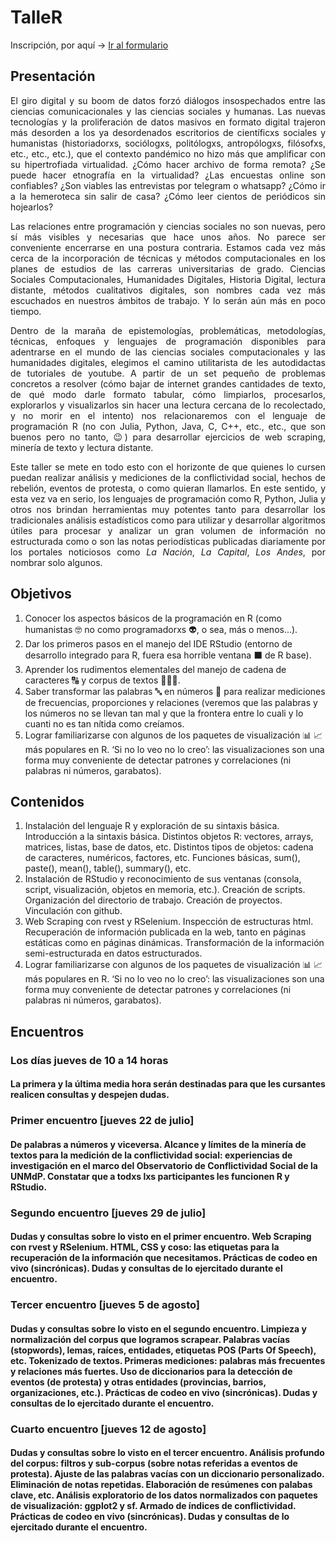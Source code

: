 # TalleR

Inscripción, por aquí -&gt; [Ir al
formulario](https://docs.google.com/forms/d/e/1FAIpQLSem0vIvC4fwLK-mDSM2uTNH6uUySDhnCJMqOzirUyt27ICRWw/viewform)

## Presentación

<p align="justify">
El giro digital y su boom de datos forzó diálogos insospechados entre
las ciencias comunicacionales y las ciencias sociales y humanas. Las
nuevas tecnologías y la proliferación de datos masivos en formato
digital trajeron más desorden a los ya desordenados escritorios de
científicxs sociales y humanistas (historiadorxs, sociólogxs,
politólogxs, antropólogxs, filósofxs, etc., etc., etc.), que el contexto
pandémico no hizo más que amplificar con su hipertrofiada virtualidad.
¿Cómo hacer archivo de forma remota? ¿Se puede hacer etnografía en la
virtualidad? ¿Las encuestas online son confiables? ¿Son viables las
entrevistas por telegram o whatsapp? ¿Cómo ir a la hemeroteca sin salir
de casa? ¿Cómo leer cientos de periódicos sin hojearlos?
</p>
<p align="justify">
Las relaciones entre programación y ciencias sociales no son nuevas,
pero sí más visibles y necesarias que hace unos años. No parece ser
conveniente encerrarse en una postura contraria. Estamos cada vez más
cerca de la incorporación de técnicas y métodos computacionales en los
planes de estudios de las carreras universitarias de grado. Ciencias
Sociales Computacionales, Humanidades Digitales, Historia Digital,
lectura distante, métodos cualitativos digitales, son nombres cada vez
más escuchados en nuestros ámbitos de trabajo. Y lo serán aún más en
poco tiempo.
</p>
<p align="justify">
Dentro de la maraña de epistemologías, problemáticas, metodologías,
técnicas, enfoques y lenguajes de programación disponibles para
adentrarse en el mundo de las ciencias sociales computacionales y las
humanidades digitales, elegimos el camino utilitarista de les
autodidactas de tutoriales de youtube. A partir de un set pequeño de
problemas concretos a resolver (cómo bajar de internet grandes
cantidades de texto, de qué modo darle formato tabular, cómo limpiarlos,
procesarlos, explorarlos y visualizarlos sin hacer una lectura cercana
de lo recolectado, y no morir en el intento) nos relacionaremos con el
lenguaje de programación R (no con Julia, Python, Java, C, C++, etc.,
etc., que son buenos pero no tanto, 😉) para desarrollar ejercicios de
web scraping, minería de texto y lectura distante.
</p>
<p align="justify">
Este taller se mete en todo esto con el horizonte de que quienes lo
cursen puedan realizar análisis y mediciones de la conflictividad
social, hechos de rebelión, eventos de protesta, o como quieran
llamarlos. En este sentido, y esta vez va en serio, los lenguajes de
programación como R, Python, Julia y otros nos brindan herramientas muy
potentes tanto para desarrollar los tradicionales análisis estadísticos
como para utilizar y desarrollar algoritmos útiles para procesar y
analizar un gran volumen de información no estructurada como o son las
notas periodísticas publicadas diariamente por los portales noticiosos
como <em>La Nación</em>, <em>La Capital</em>, <em>Los Andes</em>, por
nombrar solo algunos.
</p>

## Objetivos

<ol>
<li>
Conocer los aspectos básicos de la programación en R (como humanistas 🤓
no como programadorxs 👽, o sea, más o menos…).
</li>
<li>
Dar los primeros pasos en el manejo del IDE RStudio (entorno de
desarrollo integrado para R, fuera esa horrible ventana ⬛ de R base).
</li>
<li>
Aprender los rudimentos elementales del manejo de cadena de caracteres 🔠
y corpus de textos 📃📑📜.
</li>
<li>
Saber transformar las palabras 🔤 en números 🔢 para realizar mediciones
de frecuencias, proporciones y relaciones (veremos que las palabras y
los números no se llevan tan mal y que la frontera entre lo cuali y lo
cuanti no es tan nítida como creíamos.
</li>
<li>
Lograr familiarizarse con algunos de los paquetes de visualización 📊 📈
más populares en R. ‘Si no lo veo no lo creo’: las visualizaciones son
una forma muy conveniente de detectar patrones y correlaciones (ni
palabras ni números, garabatos).
</li>
</ol>

## Contenidos

<ol>
<li>
Instalación del lenguaje R y exploración de su sintaxis básica.
Introducción a la sintaxis básica. Distintos objetos R: vectores,
arrays, matrices, listas, base de datos, etc. Distintos tipos de
objetos: cadena de caracteres, numéricos, factores, etc. Funciones
básicas, sum(), paste(), mean(), table(), summary(), etc.
</li>
<li>
Instalación de RStudio y reconocimiento de sus ventanas (consola,
script, visualización, objetos en memoria, etc.). Creación de scripts.
Organización del directorio de trabajo. Creación de proyectos.
Vinculación con github.
</li>
<li>
Web Scraping con rvest y RSelenium. Inspección de estructuras html.
Recuperación de información publicada en la web, tanto en páginas
estáticas como en páginas dinámicas. Transformación de la información
semi-estructurada en datos estructurados.
</li>
<li>
Lograr familiarizarse con algunos de los paquetes de visualización 📊 📈
más populares en R. ‘Si no lo veo no lo creo’: las visualizaciones son
una forma muy conveniente de detectar patrones y correlaciones (ni
palabras ni números, garabatos).
</li>
</ol>

## Encuentros

### Los días jueves de 10 a 14 horas

#### La primera y la última media hora serán destinadas para que les cursantes realicen consultas y despejen dudas.

### Primer encuentro \[jueves 22 de julio\]

#### De palabras a números y viceversa. Alcance y límites de la minería de textos para la medición de la conflictividad social: experiencias de investigación en el marco del Observatorio de Conflictividad Social de la UNMdP. Constatar que a todxs lxs participantes les funcionen R y RStudio.

### Segundo encuentro \[jueves 29 de julio\]

#### Dudas y consultas sobre lo visto en el primer encuentro. Web Scraping con rvest y RSelenium. HTML, CSS y coso: las etiquetas para la recuperación de la información que necesitamos. Prácticas de codeo en vivo (sincrónicas). Dudas y consultas de lo ejercitado durante el encuentro.

### Tercer encuentro \[jueves 5 de agosto\]

#### Dudas y consultas sobre lo visto en el segundo encuentro. Limpieza y normalización del corpus que logramos scrapear. Palabras vacías (stopwords), lemas, raíces, entidades, etiquetas POS (Parts Of Speech), etc. Tokenizado de textos. Primeras mediciones: palabras más frecuentes y relaciones más fuertes. Uso de diccionarios para la detección de eventos (de protesta) y otras entidades (provincias, barrios, organizaciones, etc.). Prácticas de codeo en vivo (sincrónicas). Dudas y consultas de lo ejercitado durante el encuentro.

### Cuarto encuentro \[jueves 12 de agosto\]

#### Dudas y consultas sobre lo visto en el tercer encuentro. Análisis profundo del corpus: filtros y sub-corpus (sobre notas referidas a eventos de protesta). Ajuste de las palabras vacías con un diccionario personalizado. Eliminación de notas repetidas. Elaboración de resúmenes con palabas clave, etc. Análisis exploratorio de los datos normalizados con paquetes de visualización: ggplot2 y sf. Armado de índices de conflictividad. Prácticas de codeo en vivo (sincrónicas). Dudas y consultas de lo ejercitado durante el encuentro.
